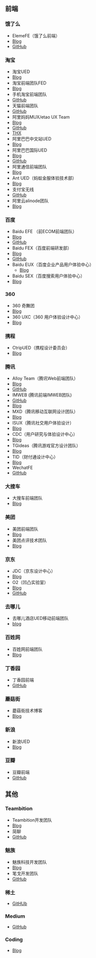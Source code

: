 
## 前端

### 饿了么
- ElemeFE（饿了么前端）
 - [Blog](https://fe.ele.me/)
 - [GitHub](https://github.com/ElemeFE)

### 淘宝
- 淘宝UED
 - [Blog](http://ued.taobao.org/blog/)
- 淘宝前端团队FED
 - [Blog](http://taobaofed.org/)
- 手机淘宝前端团队
 - [GitHub](https://github.com/amfe/article/issues)
- 天猫前端团队
 - [GitHub](https://github.com/tmallfe/tmallfe.github.io/issues)
- 阿里妈妈MUX/etao UX Team
 - [Blog](http://mux.alimama.com/)
 - [GitHub](https://github.com/etaoux)
 - [THX](https://github.com/thx)
- 阿里巴巴中文站UED
 - [Blog](http://www.aliued.cn/)
- 阿里巴巴国际UED
 - [Blog](http://www.aliued.com/)
 - [GitHub](https://github.com/sdc-alibaba)
- 阿里通信前端团队
 - [Blog](https://aliqin.github.io/)
- Ant UED（蚂蚁金服体验技术部）
 - [Blog](https://github.com/ant-ued/blog/issues)
- 支付宝无线
 - [GitHub](https://am-team.github.io/)
- 阿里云alinode团队
 - [Blog](http://alinode.aliyun.com/blog)

### 百度
- Baidu EFE （前ECOM前端团队）
 - [Blog](http://efe.baidu.com/)
 - [GitHub](https://github.com/ecomfe)
- Baidu FEX（百度前端研发部）
 - [Blog](http://fex.baidu.com/)
 - [GitHub](https://github.com/fex-team/)
- Baidu EUX（百度企业产品用户体验中心）
  - [Blog](http://eux.baidu.com/)
- Baidu SEX（百度搜索用户体验中心）
 - [Blog](http://sux.baidu.com/)

### 360
- 360 奇舞团
 - [Blog](http://www.75team.com/)
- 360 UXC（360 用户体验设计中心）
 - [Blog](http://uxc.360.cn/)

### 携程
- CtripUED（携程设计委员会）
 - [Blog](http://ued.ctrip.com/blog/)

### 腾讯
- Alloy Team（腾讯Web前端团队）
 - [Blog](http://www.alloyteam.com/)
 - [GitHub](https://github.com/alloyteam)
- IMWEB (腾讯前端IMWEB团队)
 - [GitHub](http://imweb.github.io/)
 - [Blog](http://imweb.io/)
- MXD（腾讯移动互联网设计团队）
 - [Blog](http://mxd.tencent.com/)
- ISUX（腾讯社交用户体验设计）
 - [Blog](https://isux.tencent.com/)
- CDC（用户研究与体验设计中心）
 - [Blog](http://cdc.tencent.com/)
- TGideas（腾讯游戏官方设计团队）
 - [Blog](http://tgideas.qq.com/)
- TID（财付通设计中心）
 - [Blog](http://tid.tenpay.com/)
- WechatFE
 - [GitHub](https://github.com/WechatFE)

### 大搜车
- 大搜车前端团队
 - [Blog](http://f2e.souche.com/blog/)

### 美团
- 美团前端团队
 - [Blog](http://fe.meituan.com/)
- 美团点评技术团队
 - [Blog](http://tech.meituan.com/)

### 京东
- JDC（京东设计中心）
 - [Blog](https://jdc.jd.com/)
- O2（凹凸实验室）
 - [Blog](http://aotu.io/)
 - [GitHub](https://github.com/o2team)

### 去哪儿
- 去哪儿酒店UED移动前端团队
 - [blog](http://ued.qunar.com/mobile/blog/)

### 百姓网
- 百姓网前端团队
 - [Blog](https://github.com/baixing/FE-Blog/issues)

### 丁香园
- 丁香园前端
 - [GitHub](https://github.com/dxy-biz-developer)

### 蘑菇街
- 蘑菇街技术博客
 - [Blog](http://mogu.io/)

### 新浪
- 新浪UED
 - [Blog](http://ued.sina.com.cn/)

### 豆瓣
- 豆瓣前端
 - [GitHub](https://github.com/douban-f2e)

## 其他

### Teambition
- Teambition开发团队
 - [Blog](https://www.teambition.com/developer/blog)
- 简聊
 - [GitHub](https://github.com/jianliaoim)

### 魅族
- 魅族科技开发团队
 - [Blog](https://segmentfault.com/blog/meizu)
- 笔戈开发团队
 - [GitHub](https://github.com/bigertech)

### 稀土
- [GitHUb](https://github.com/xitu)

### Medium
- [GitHub](https://github.com/Medium/)

### Coding
- [Blog](https://blog.coding.net/technology/blogs)
